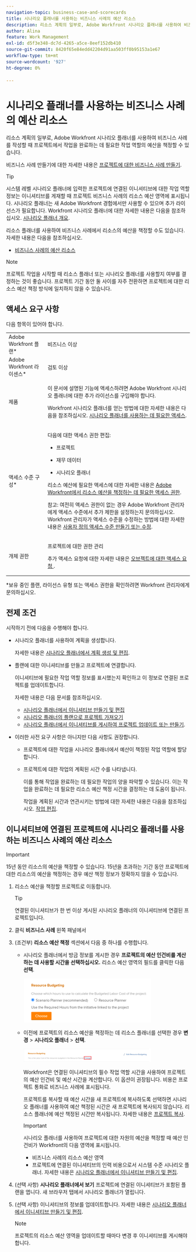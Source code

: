 ```yaml
---
navigation-topic: business-case-and-scorecards
title: 시나리오 플래너를 사용하는 비즈니스 사례의 예산 리소스
description: 리소스 계획의 일부로, Adobe Workfront 시나리오 플래너를 사용하여 비즈니스 사례를 작성할 때 프로젝트에서 작업을 완료하는 데 필요한 작업 역할의 예산을 책정할 수 있습니다.
author: Alina
feature: Work Management
exl-id: d5f3e348-dc7d-4265-a5ce-8eef152db410
source-git-commit: 8420f65e84edd42204d91aa503ff0b95153a1e67
workflow-type: tm+mt
source-wordcount: '927'
ht-degree: 0%

---
```


# 시나리오 플래너를 사용하는 비즈니스 사례의 예산 리소스

리소스 계획의 일부로, Adobe Workfront 시나리오 플래너를 사용하여 비즈니스 사례를 작성할 때 프로젝트에서 작업을 완료하는 데 필요한 작업 역할의 예산을 책정할 수 있습니다.

비즈니스 사례 만들기에 대한 자세한 내용은 [프로젝트에 대한 비즈니스 사례 만들기](../../../manage-work/projects/define-a-business-case/create-business-case.md).

>[!TIP]
>
>시스템 레벨 시나리오 플래너에 입력한 프로젝트에 연결된 이니셔티브에 대한 작업 역할 정보는 이니셔티브를 게재할 때 프로젝트 비즈니스 사례의 리소스 예산 영역에 표시됩니다. 시나리오 플래너는 새 Adobe Workfront 경험에서만 사용할 수 있으며 추가 라이선스가 필요합니다. Workfront 시나리오 플래너에 대한 자세한 내용은 다음을 참조하십시오. [시나리오 플래너 개요](../../../scenario-planner/scenario-planner-overview.md).

리소스 플래너를 사용하여 비즈니스 사례에서 리소스의 예산을 책정할 수도 있습니다. 자세한 내용은 다음을 참조하십시오.

* [비즈니스 사례의 예산 리소스](../../../manage-work/projects/define-a-business-case/budget-resources-in-business-case.md)

<!--* [Budget resources by project in the Resource Planner](../../../resource-mgmt/resource-planning/budget-by-project-resource-planner-d.md)-->

>[!NOTE]
>
>프로젝트 작업을 시작할 때 리소스 플래너 또는 시나리오 플래너를 사용할지 여부를 결정하는 것이 좋습니다. 프로젝트 기간 동안 둘 사이를 자주 전환하면 프로젝트에 대한 리소스 예산 책정 방식에 일치하지 않을 수 있습니다.

## 액세스 요구 사항

다음 항목이 있어야 합니다.

<table style="table-layout:auto"> 
 <col> 
 </col> 
 <col> 
 </col> 
 <tbody> 
  <tr> 
   <td role="rowheader">Adobe Workfront 플랜*</td> 
   <td> <p>비즈니스 이상</p> </td> 
  </tr> 
  <tr> 
   <td role="rowheader">Adobe Workfront 라이센스*</td> 
   <td> <p>검토 이상</p> </td> 
  </tr> 
  <tr> 
   <td role="rowheader">제품</td> 
   <td> <p>이 문서에 설명된 기능에 액세스하려면 Adobe Workfront 시나리오 플래너에 대한 추가 라이선스를 구입해야 합니다.</p> <p>Workfront 시나리오 플래너를 얻는 방법에 대한 자세한 내용은 다음을 참조하십시오. <a href="../../../scenario-planner/access-needed-to-use-sp.md" class="MCXref xref">시나리오 플래너를 사용하는 데 필요한 액세스</a>. </p> </td> 
  </tr> 
  <tr> 
   <td role="rowheader">액세스 수준 구성*</td> 
   <td> <p>다음에 대한 액세스 권한 편집: </p> 
    <ul> 
     <li> <p>프로젝트</p> </li> 
     <li> <p>재무 데이터</p> </li> 
     <li> <p>시나리오 플래너 </p> </li> 
    </ul> <p>리소스 예산에 필요한 액세스에 대한 자세한 내용은 <a href="../../../resource-mgmt/resource-planning/access-needed-to-budget-resources.md" class="MCXref xref">Adobe Workfront에서 리소스 예산을 책정하는 데 필요한 액세스 권한</a>.</p> <p>참고: 여전히 액세스 권한이 없는 경우 Adobe Workfront 관리자에게 액세스 수준에서 추가 제한을 설정하는지 문의하십시오. Workfront 관리자가 액세스 수준을 수정하는 방법에 대한 자세한 내용은 <a href="../../../administration-and-setup/add-users/configure-and-grant-access/create-modify-access-levels.md" class="MCXref xref">사용자 정의 액세스 수준 만들기 또는 수정</a>.</p> </td> 
  </tr> 
  <tr> 
   <td role="rowheader">개체 권한</td> 
   <td> <p>프로젝트에 대한 권한 관리</p> <p>추가 액세스 요청에 대한 자세한 내용은 <a href="../../../workfront-basics/grant-and-request-access-to-objects/request-access.md" class="MCXref xref">오브젝트에 대한 액세스 요청 </a>.</p> </td> 
  </tr> 
 </tbody> 
</table>

&#42;보유 중인 플랜, 라이선스 유형 또는 액세스 권한을 확인하려면 Workfront 관리자에게 문의하십시오.

## 전제 조건

시작하기 전에 다음을 수행해야 합니다.

* 시나리오 플래너를 사용하여 계획을 생성합니다.

   자세한 내용은 [시나리오 플래너에서 계획 생성 및 편집](../../../scenario-planner/create-and-edit-plans.md).

* 플랜에 대한 이니셔티브를 만들고 프로젝트에 연결합니다.

   이니셔티브에 필요한 작업 역할 정보를 표시했는지 확인하고 이 정보로 연결된 프로젝트를 업데이트합니다.

   자세한 내용은 다음 문서를 참조하십시오.

   * [시나리오 플래너에서 이니셔티브 만들기 및 편집](../../../scenario-planner/create-and-edit-initiatives.md)
   * [시나리오 플래너의 플랜으로 프로젝트 가져오기](../../../scenario-planner/import-projects-to-plans.md)
   * [시나리오 플래너에서 이니셔티브를 게시하여 프로젝트 업데이트 또는 만들기](../../../scenario-planner/publish-scenarios-update-projects.md).

* 이러한 사전 요구 사항은 아니지만 다음 사항도 권장합니다.

   * 프로젝트에 대한 작업을 시나리오 플래너에서 예산이 책정된 작업 역할에 할당합니다.
   * 프로젝트에 대한 작업의 계획된 시간 수를 나타냅니다.

      이를 통해 작업을 완료하는 데 필요한 작업의 양을 파악할 수 있습니다. 이는 작업을 완료하는 데 필요한 리소스 예산 책정 시간을 결정하는 데 도움이 됩니다.

      작업을 계획된 시간과 연관시키는 방법에 대한 자세한 내용은 다음을 참조하십시오. [작업 편집](../../../manage-work/tasks/manage-tasks/edit-tasks.md).

## 이니셔티브에 연결된 프로젝트에 시나리오 플래너를 사용하는 비즈니스 사례의 예산 리소스

>[!IMPORTANT]
15년 동안 리소스의 예산을 책정할 수 있습니다. 15년을 초과하는 기간 동안 프로젝트에 대한 리소스의 예산을 책정하는 경우 예산 책정 정보가 정확하지 않을 수 있습니다.
<!--
><MadCap:conditionalText data-mc-conditions="QuicksilverOrClassic.Draft mode">>
>(is this still accurate for the Scenario Planner?)>
></MadCap:conditionalText>>
>-->


1. 리소스 예산을 책정할 프로젝트로 이동합니다.

   >[!TIP]
   연결된 이니셔티브가 한 번 이상 게시된 시나리오 플래너의 이니셔티브에 연결된 프로젝트입니다.

1. 클릭 **비즈니스 사례** 왼쪽 패널에서
1. (조건부) **리소스 예산 책정** 섹션에서 다음 중 하나를 수행합니다.

   * 시나리오 플래너에서 방금 정보를 게시한 경우 **프로젝트의 예산 인건비를 계산하는 데 사용할 시간을 선택하십시오.** 리소스 예산 영역의 필드를 클릭한 다음 **선택**.

      ![](assets/business-case-sp-selected-with-choose-button-350x121.png)

   * 이전에 프로젝트의 리소스 예산을 책정하는 데 리소스 플래너를 선택한 경우 **변경** > **시나리오 플래너** > **선택**.

      ![](assets/business-case-rp-selected-change-option-to-switch-to-sp-highlighted-350x37.png)

      Workfront은 연결된 이니셔티브의 필수 작업 역할 시간을 사용하여 프로젝트의 예산 인건비 및 예산 시간을 계산합니다. 이 옵션이 권장됩니다. 비용은 프로젝트 통화로 비즈니스 사례에 표시됩니다.

      프로젝트를 복사할 때 예산 시간을 새 프로젝트에 복사하도록 선택하면 시나리오 플래너를 사용하여 예산 책정된 시간은 새 프로젝트에 복사되지 않습니다. 리소스 플래너에 예산 책정된 시간만 복사됩니다. 자세한 내용은 [프로젝트 복사](../manage-projects/copy-project.md).

      >[!IMPORTANT]
      시나리오 플래너를 사용하여 프로젝트에 대한 자원의 예산을 책정할 때 예산 인건비가 Workfront의 다음 영역에 표시됩니다.
      * 비즈니스 사례의 리소스 예산 영역
      * 프로젝트에 연결된 이니셔티브의 인력 비용으로서 시스템 수준 시나리오 플래너. 자세한 내용은 [시나리오 플래너에서 이니셔티브 만들기 및 편집](../../../scenario-planner/create-and-edit-initiatives.md).


1. (선택 사항) **시나리오 플래너에서 보기** 프로젝트에 연결된 이니셔티브가 포함된 플랜을 엽니다. 새 브라우저 탭에서 시나리오 플래너가 열립니다.
1. (선택 사항) 이니셔티브의 정보를 업데이트합니다. 자세한 내용은 [시나리오 플래너에서 이니셔티브 만들기 및 편집](../../../scenario-planner/create-and-edit-initiatives.md).

   >[!NOTE]
   프로젝트의 리소스 예산 영역을 업데이트할 때마다 변경 후 이니셔티브를 게시해야 합니다.
